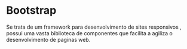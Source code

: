 # Bootstrap
Se trata de um framework para desenvolvimento de sites responsivos , possui uma vasta biblioteca de componentes que facilita a agiliza o desenvolvimento de paginas web.


